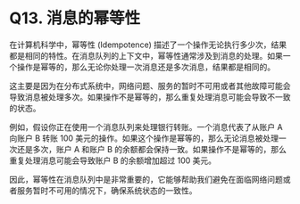 # Q13. 消息的幂等性

在计算机科学中，幂等性 (Idempotence) 描述了一个操作无论执行多少次，结果都是相同的特性。在消息队列的上下文中，幂等性通常涉及到消息的处理。如果一个操作是幂等的，那么无论你处理一次消息还是多次消息，结果都是相同的。

这主要是因为在分布式系统中，网络问题、服务的暂时不可用或者其他故障可能会导致消息被处理多次。如果操作不是幂等的，那么重复处理消息可能会导致不一致的状态。

例如，假设你正在使用一个消息队列来处理银行转账。一个消息代表了从账户 A 向账户 B 转账 100 美元的操作。如果这个操作是幂等的，那么无论消息被处理一次还是多次，账户 A 和账户 B 的余额都会保持一致。如果操作不是幂等的，那么重复处理消息可能会导致账户 B 的余额增加超过 100 美元。

因此，幂等性在消息队列中是非常重要的，它能够帮助我们避免在面临网络问题或者服务暂时不可用的情况下，确保系统状态的一致性。